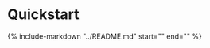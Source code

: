 # Quickstart
{%
    include-markdown "../README.md"
    start="<!-- start quickstart -->"
    end="<!-- end quickstart -->"
%}